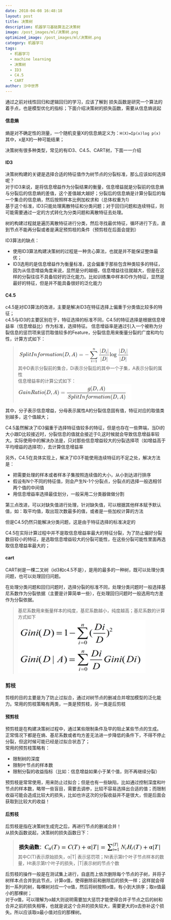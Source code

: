 ```yaml
---
date: 2018-04-08 16:48:18
layout: post
title: 决策树
description: 机器学习基础算法之决策树
image: /post_images/ml/决策树.png
optimized_image: /post_images/ml/决策树.png
category: 机器学习
tags:
  - 机器学习
  - machine learning
  - 决策树
  - ID3
  - C4.5
  - CART
author: 沙中世界
---
```


通过之前对线性回归和逻辑回归的学习，应该了解到 损失函数是研究一个算法的着手点，也是模型优化的指标；下面介绍决策树的损失函数，需要从信息熵说起

#### 信息熵 ####
熵是对不确定性的测量，一个随机变量X的信息熵定义为：```H(X)=Σp(x)log p(x)``` 其中，x是X的一种可能结果；

决策树有很多种类型，常见的有ID3、C4.5、CART树，下面一一介绍

#### ID3 ####
决策树构建的关键是选择合适的特征值作为树节点的分裂标准，那么应该如何选择呢？<br>
对于ID3来说，是将信息增益作为分裂结果的衡量，信息增益就是分裂前的信息熵与分裂后的信息熵的差值，这个差值越大越好；分裂后的信息熵是计算分裂后的每一个集合的信息熵，然后按照样本比例加权求和（总体权重为1）<br>
基于这个标准，ID3只能处理离散特征和分类问题；对于回归问题和连续特征，则可能需要通过一定的方式转化为分类问题和离散特征去处理。

树的构建过程就是遍历离散特征进行分类，然后寻找最优特征，循环进行下去，直到节点不能再分裂或者是满足预剪枝的条件（预剪枝在后面会提到）

ID3算法的缺点：
- 使用ID3算法构建决策树的过程是一种贪心算法，也就是并不能保证整体最优；
- ID3选用的是信息增益作为衡量标准，这会偏重于那些包含种类较多的特征，因为从信息增益角度来说，显然是分的越细，信息增益往往就越大，但是在这样的分裂往往不具备较好的泛化能力。比如训练集中样本ID作为特征，显然是最好的特征，但是并不能具备很好的泛化能力

#### C4.5 ####
c4.5是对ID3算法的改进，主要是解决ID3在特征选择上偏重于分类值比较多的特征；<br>
c4.5与ID3的主要区别在于，特征选择的标准不同，C4.5的特征选择是根据信息增益率（信息增益比）作为标准，选择特征。
信息增益率是通过引入一个被称为分裂信息的惩罚项来惩罚取值较多的Feature，分裂信息用来衡量分裂的广度和均匀性，计算方式如下：
>![分裂信息计算公式](/my_docs/ml/images/6-1.jpg) <br>
其中D表示分裂前的集合，Di表示分裂后的其中一个子集，A表示分裂的属性<br>
信息增益率的计算公式如下：<br>
![信息增益率](/my_docs/ml/images/6-2.jpg)

其中，分子表示信息增益，分母表示属性A的分裂信息固有值，特征对应的取值类别越多，这个值越大；

C4.5虽然解决了ID3偏重于选择特征值较多的特征，但是也存在一些弊端，当Di的大小跟D比较接近时，分裂信息的值就会接近于0,这时候就会导致信息增益率较大。实际使用中的解决办法是，只对那些信息增益较大的分裂选择项（如增益高于平均增益的选择项），去计算信息增益率

另外，C4.5在具体实现上，解决了ID3不能使用连续特征的不足之处，解决方法是：
- 把需要处理的样本或者样本子集按照连续值的大小，从小到达进行排序
- 假设有N个不同的特征值，则会产生N-1个分裂点，分裂点的选择一般选相邻两个值的中间值
- 用信息增益率选择最佳划分，一般采用二分类器做做分割

第三点改进，可以对缺失值进行处理，针对缺失值，可以根据其他样本赋予默认值，如：取平均值，取出现次数最多的值，或者是一些加权计算的方法

但是C4.5仍然只能解决分类问题，这是由于特征选择的标准决定的

C4.5在实际计算过程中并不是取信息增益率最大的特征分裂，为了防止偏好分裂数目较小的特征，是选取信息增益较大的分裂可能性，在这些分裂可能性里面再选取信息增益率最大的；

#### cart ####
CART树是一棵二叉树（id3和c4.5不是），是用的最多的一种树，既可以处理分类问题，也可以处理回归问题。

在处理分类问题和回归问题时，选择分裂的标准不同，处理分类问题时一般选择基尼系数作为分裂依据（主要是计算简单一些），在处理回归问题时一般选用均方差作为分裂依据。
>基尼系数用来衡量样本的纯度，基尼系数越小，纯度越高；基尼系数的计算方式如下<br>
![基尼系数计算方式](/my_docs/ml/images/6-3.jpg)

### 剪枝 ###
剪枝的目的主要是为了防止过拟合，通过对树节点的删减合并增加模型的泛化能力。常用的剪枝策略有两类，一类是预剪枝，另一类是后剪枝

#### 预剪枝 ####
预剪枝是在构建决策树过程中，通过某些限制条件及早的阻止某些节点的生成。<br>
正常情况下都是在熵、基尼系数或者均方差无法进一步降低的条件下，不得不停止分裂，但这时候可能已经是过拟合状态了；<br>
常用的预剪枝策略有：
- 限制树的深度
- 限制叶节点的样本数
- 限制分裂的收益指标（比如：信息增益如果小于某个值，则不再继续分裂）

预剪枝是常常使用，用来防止过拟合；但是也有一些缺陷，比如通过控制深度和叶节点的样本数，略带一些盲目，需要去调参，比较不容易选择出合适的值；而限制收益可能会造成比较大的损失，比如也许这次的分裂收益并不是很大，但是后面会获取到比较大的收益！

#### 后剪枝 ####
后剪枝是指在决策树生成完之后，再进行节点的删减合并！<br>
从损失函数说起，决策树的损失函数日下：
>![决策树损失函数](/my_docs/ml/images/6-4.jpg)<br>
其中C(T)表示原始损失，α|T| 表示惩罚项；Nt表示第t个叶子节点样本的数量，Ht表示第t个叶子的损失，|T|表示树的节点个数

后剪枝的操作一般是在测试集上进行，自底而上依次删除每个节点的子树，并将子树样本点合并到此节点，计算α值，使得删除前和删除后的损失一样；这样就会得到一系列的树，每棵树对应一个α值，然后将树按照α值，有小到大排序；取α值最小的那棵树；<br>
对于α值，可以理解为α越大则说明需要加大惩罚才能使得合并子节点之后的树和合并之前的损失相等，也就是说这个合并的损失较大，需要更大的α去弥补这个损失。所以应该取α最小值对应的那棵树。
